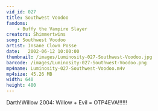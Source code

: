 ```yaml
---
vid_id: 027
title: Southwest Voodoo
fandoms:
    - Buffy the Vampire Slayer
creators: Shimmertwins
song: Southwest Voodoo
artist: Insane Clown Posse
date:   2002-06-12 10:00:00
thumbnail: /images/Luminosity-027-Southwest-Voodoo.jpg
barcode: /images/Luminosity-027-Southwest-Voodoo.png
mp4name: Luminosity-027-Southwest-Voodoo.m4v
mp4size: 45.26 MB
width: 640
height: 480
---
```


Darth!Willow 2004: Willow + Evil = OTP4EVA!!!!!!
